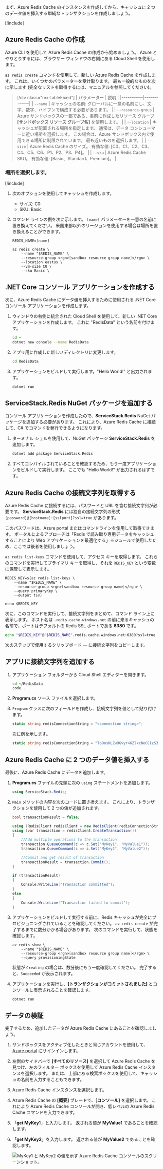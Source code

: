 まず、Azure Redis Cache のインスタンスを作成してから、キャッシュに 2 つのデータ値を挿入する単純なトランザクションを作成しましょう。

<!-- Activate the sandbox -->
[!include[](../../../includes/azure-sandbox-activate.md)]

## <a name="create-an-azure-redis-cache"></a>Azure Redis Cache の作成

Azure CLI を使用して Azure Redis Cache の作成から始めましょう。 Azure とやりとりするには、ブラウザー ウィンドウの右側にある Cloud Shell を使用します。

`az redis create` コマンドを使用して、新しい Azure Redis Cache を作成します。 これは、いくつかのパラメーターを受け取ります。 最も一般的なものを次に示します (完全なリストを取得するには、マニュアルを参照してください)。

> [!div class="mx-tableFixed"]
> | パラメーター | 説明 |
> |-----------|-------------|
> | `--name`    | キャッシュの名前: グローバルに一意の名前にし、文字、数字、ハイフンで構成する必要があります。 |
> | `--resource-group` | Azure サンドボックスの一部である、事前に作成したリソース グループ **<rgn>[サンドボックス リソース グループ名]</rgn>** を使用します。 |
> | `--location` | キャッシュが配置される場所を指定します。 通常は、データ コンシューマーに近い場所を選択します。 この場合は、Azure サンドボックス内で使用できる場所に制限されています。 最も近いものを選択します。 |
> | `--size` | Azure Redis Cache のサイズ。 有効な値: [C0、C1、C2、C3、C4、C5、C6、P1、P2、P3、P4]。 |
> | `--sku` | Azure Redis Cache SKU。 有効な値: [Basic、Standard、Premium]。 |

### <a name="select-a-location"></a>場所を選択します。
<!-- Resource selection -->
[!include[](../../../includes/azure-sandbox-regions-first-mention-note.md)]

1. 次のオプションを使用してキャッシュを作成します。
    - サイズ: C0
    - SKU: Basic

1. コマンド ラインの例を次に示します。 `[name]` パラメーターを一意の名前に置き換えてください。 米国東部以外のリージョンを使用する場合は場所を置き換えることができます。

    ```azurecli
    REDIS_NAME=[name]

    az redis create \
        --name "$REDIS_NAME" \
        --resource-group <rgn>[sandbox resource group name]</rgn> \
        --location eastus \
        --vm-size C0 \
        --sku Basic \
    ```

## <a name="create-a-net-core-console-application"></a>.NET Core コンソール アプリケーションを作成する

次に、Azure Redis Cache にデータ値を挿入するために使用される .NET Core コンソール アプリケーションを作成します。

1. ウィンドウの右側に統合された Cloud Shell を使用して、新しい .NET Core アプリケーションを作成します。 これに "RedisData" という名前を付けます。

    ```bash
    cd ~
    dotnet new console --name RedisData
    ```

1. アプリ用に作成した新しいディレクトリに変更します。

    ```bash
    cd RedisData
    ```

1. アプリケーションをビルドして実行します。"Hello World!" と出力されます。

    ```bash
    dotnet run
    ```

## <a name="add-the-servicestackredis-nuget-package"></a>ServiceStack.Redis NuGet パッケージを追加する

コンソール アプリケーションを作成したので、**ServiceStack.Redis** NuGet パッケージを追加する必要があります。 これにより、Azure Redis Cache に接続して、C# でコマンドを発行できるようになります。

1. ターミナル シェルを使用して、NuGet パッケージ **ServiceStack.Redis** を追加します。

    ```bash
    dotnet add package ServiceStack.Redis
    ```

1. すべてコンパイルされていることを確認するため、もう一度アプリケーションをビルドして実行します。 ここでも "Hello World!" が出力されるはずです。

## <a name="get-your-azure-redis-cache-connection-string"></a>Azure Redis Cache の接続文字列を取得する

Azure Redis Cache に接続するには、パスワードと URL を含む接続文字列が必要です。 **ServiceStack.Redis** には独自の接続文字列の形式 `[password]@[hostname]:[sslport]?ssl=true` があります。

このパスワードは、Azure portal またはコマンドラインを使用して取得できます。 ポータルによるアプローチは「Redis で読み取り専用データをキャッシュすることにより Web アプリケーションを最適化する」モジュールで使用したため、ここでは後者を使用しましょう。

`az redis list-keys` コマンドを使用して、アクセス キーを取得します。 これらのコマンドを実行してプライマリ キーを取得し、それを `REDIS_KEY` という変数に保管して表示します。

```azurecli
REDIS_KEY=$(az redis list-keys \
    --name "$REDIS_NAME" \
    --resource-group <rgn>[sandbox resource group name]</rgn> \
    --query primaryKey \
    --output tsv)

echo $REDIS_KEY
```

次に、このコマンドを実行して、接続文字列をまとめて、コマンド ライン上に表示します。 ホスト名は `.redis.cache.windows.net` の前に来るキャッシュの名前で、ポートはデフォルトの Redis SSL ポートである **6380** です。

```bash
echo "$REDIS_KEY"@"$REDIS_NAME".redis.cache.windows.net:6380?ssl=true
```

次のステップで使用するクリップボード &mdash; に接続文字列をコピーします。

## <a name="add-the-connection-string-to-your-app"></a>アプリに接続文字列を追加する

1. アプリケーション フォルダーから Cloud Shell エディターを開きます。

    ```bash
    cd ~/RedisData
    code .
    ```

1. **Program.cs** ソース ファイルを選択します。

1. `Program` クラスに次のフィールドを作成し、接続文字列を値として貼り付けます。

    ```csharp
    static string redisConnectionString = "<connection string>";
    ```

    次に例を示します。

    ```csharp
    static string redisConnectionString = "ToOosHLZw9Gwyr46ZlxcNeCCIzS35IBkEtwsCt1Xu4c=@myname.redis.cache.windows.net:6380?ssl=true";
    ```

## <a name="insert-two-data-values-into-your-azure-redis-cache"></a>Azure Redis Cache に 2 つのデータ値を挿入する

最後に、Azure Redis Cache にデータを追加します。

1. **Program.cs** ファイルの先頭に次の `using` ステートメントを追加します。

    ```csharp
    using ServiceStack.Redis;
    ```

1. `Main` メソッドの内容を次のコードに置き換えます。 これにより、トランザクションを使用して 2 つの値が追加されます。

    ```csharp
    bool transactionResult = false;

    using (RedisClient redisClient = new RedisClient(redisConnectionString))
    using (var transaction = redisClient.CreateTransaction())
    {
        //Add multiple operations to the transaction
        transaction.QueueCommand(c => c.Set("MyKey1", "MyValue1"));
        transaction.QueueCommand(c => c.Set("MyKey2", "MyValue2"));

        //Commit and get result of transaction
        transactionResult = transaction.Commit();
    }

    if (transactionResult)
    {
        Console.WriteLine("Transaction committed");
    }
    else
    {
        Console.WriteLine("Transaction failed to commit");
    }
    ```

1. アプリケーションをビルドして実行する前に、Redis キャッシュが完全にプロビジョニングされていることを確認してください。 `az redis create` が完了するまでに数分かかる場合があります。 次のコマンドを実行して、状態を確認します。

    ```azcli
    az redis show \
        --name "$REDIS_NAME" \
        --resource-group <rgn>[sandbox resource group name]</rgn> \
        --query provisioningState
    ```

    状態が `Creating` の場合は、数分後にもう一度確認してください。 完了すると、`Succeeded` が表示されます。

1. アプリケーションを実行し、**[トランザクションがコミットされました]** とコンソールに表示されることを確認します。

    ```bash
    dotnet run
    ```

## <a name="verify-your-data"></a>データの検証

完了するため、追加したデータが Azure Redis Cache にあることを確認しましょう。

1. サンドボックスをアクティブ化したときと同じアカウントを使用して、[Azure portal](https://portal.azure.com/learn.docs.microsoft.com?azure-portal=true) にサインインします。

1. 左側のサイドバーで **[すべてのリソース]** を選択して Azure Redis Cache を見つけ、左のフィルター ボックスを使用して Azure Redis Cache インスタンスを選択します。 または、上部にある検索ボックスを使用して、キャッシュの名前を入力することもできます。

1. Azure Redis Cache インスタンスを選択します。

1. Azure Redis Cache の **[概要]** ブレードで、**[コンソール]** を選択します。 これにより Azure Redis Cache コンソールが開き、低レベルの Azure Redis Cache コマンドを入力できます。

1. 「**get MyKey1**」と入力します。 返される値が **MyValue1** であることを確認します。

1. 「**get MyKey2**」を入力します。 返される値が **MyValue2** であることを確認します。

    ![MyKey1 と MyKey2 の値を示す Azure Redis Cache コンソールのスクリーンショット。](../media/4-redis-console.png)